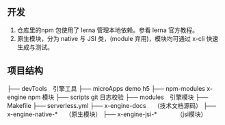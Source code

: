 ## 开发
1. 仓库里的npm 包使用了 lerna 管理本地依赖。参看 lerna 官方教程。
2. 原生模块，分为 native 与 JSI 类，(module 弃用)，模块均可通过 x-cli 快速生成与测试。

## 项目结构
├── devTools　引擎工具
├── microApps    demo h5
├── npm-modules  x-engine npm 模块
├── scripts  git 日志校验
├── modules　引擎模块
	├── Makefile
	├── serverless.yml
	├── x-engine-docs　             （技术文档源码）
	├── x-engine-native-*　         （原生模块）
	├── x-engine-jsi-*　　　        （jsi模块）
